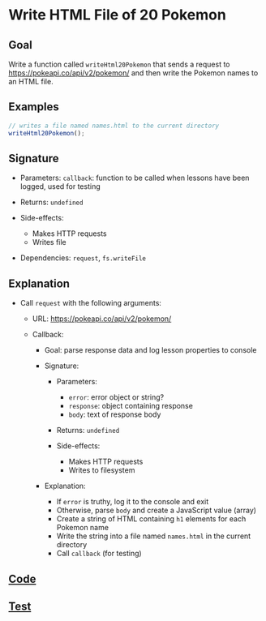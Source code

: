 # Write HTML File of 20 Pokemon

## Goal

Write a function called `writeHtml20Pokemon` that sends a request to https://pokeapi.co/api/v2/pokemon/ and then write the Pokemon names to an HTML file.

## Examples

```js
// writes a file named names.html to the current directory
writeHtml20Pokemon();
```

## Signature

- Parameters: `callback`: function to be called when lessons have been logged, used for testing
- Returns: `undefined`
- Side-effects:

  - Makes HTTP requests
  - Writes file

- Dependencies: `request`, `fs.writeFile`

## Explanation

- Call `request` with the following arguments:

  - URL: https://pokeapi.co/api/v2/pokemon/
  - Callback:

    - Goal: parse response data and log lesson properties to console
    - Signature:

      - Parameters:

        - `error`: error object or string?
        - `response`: object containing response
        - `body`: text of response body

      - Returns: `undefined`
      - Side-effects:

        - Makes HTTP requests
        - Writes to filesystem

    - Explanation:

      - If `error` is truthy, log it to the console and exit
      - Otherwise, parse `body` and create a JavaScript value (array)
      - Create a string of HTML containing `h1` elements for each Pokemon name
      - Write the string into a file named `names.html` in the current directory
      - Call `callback` (for testing)

## [Code](index.js)

## [Test](index.test.js)
